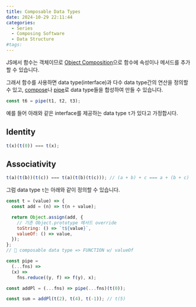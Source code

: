 ```yaml
---
title: Composable Data Types
date: 2024-10-29 22:11:44
categories:
  - Series
  - Composing Software
  - Data Structure
#tags:
---
```

JS에서 함수는 객체이므로 [Object Composition](../../concepts/object-composition)으로 함수에 속성이나 메서드를 추가할 수 있습니다.

그래서 함수를 사용하면 data type(interface)과 다수 data type간의 연산을 정의할 수 있고, [compose](../../concepts/curry-function#compose)나 [pipe](../../concepts/curry-function#pipe)로 data type들을 합성하여 만들 수 있습니다.

```js
const t6 = pipe(t1, t2, t3);
```

예를 들어 아래와 같은 interface를 제공하는 data type `t`가 있다고 가정합시다.

## Identity

```js
t(x)(t(0)) === t(x);
```

## Associativity

```js
t(a)(t(b))(t(c)) === t(a)(t(b)(t(c))); // (a + b) + c === a + (b + c)
```

그럼 data type `t`는 아래와 같이 정의할 수 있습니다.

```js
const t = (value) => {
  const add = (n) => t(n + value);

  return Object.assign(add, {
    // 기존 Object.prototype 메서드 override
    toString: () => `t${value}`,
    valueOf: () => value,
  });
};
// 🙌 composable data type => FUNCTION w/ valueOf
```

```js
const pipe =
  (...fns) =>
  (x) =>
    fns.reduce((y, f) => f(y), x);

const addPl = (...fns) => pipe(...fns)(t(0));

const sum = addPl(t(2), t(4), t(-1)); // t(5)
```

